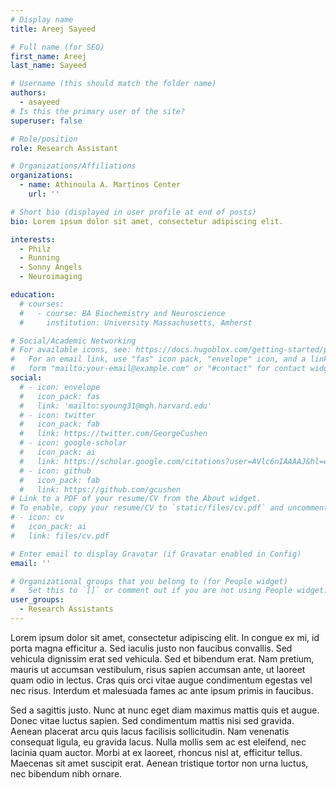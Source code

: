 ```yaml
---
# Display name
title: Areej Sayeed

# Full name (for SEO)
first_name: Areej
last_name: Sayeed

# Username (this should match the folder name)
authors:
  - asayeed
# Is this the primary user of the site?
superuser: false

# Role/position
role: Research Assistant

# Organizations/Affiliations
organizations:
  - name: Athinoula A. Martinos Center
    url: ''

# Short bio (displayed in user profile at end of posts)
bio: Lorem ipsum dolor sit amet, consectetur adipiscing elit.

interests:
  - Philz
  - Running
  - Sonny Angels
  - Neuroimaging

education:
  # courses:
  #   - course: BA Biochemistry and Neuroscience
  #     institution: University Massachusetts, Amherst

# Social/Academic Networking
# For available icons, see: https://docs.hugoblox.com/getting-started/page-builder/#icons
#   For an email link, use "fas" icon pack, "envelope" icon, and a link in the
#   form "mailto:your-email@example.com" or "#contact" for contact widget.
social:
  # - icon: envelope
  #   icon_pack: fas
  #   link: 'mailto:syoung31@mgh.harvard.edu'
  # - icon: twitter
  #   icon_pack: fab
  #   link: https://twitter.com/GeorgeCushen
  # - icon: google-scholar
  #   icon_pack: ai
  #   link: https://scholar.google.com/citations?user=AVlc6nIAAAAJ&hl=en
  # - icon: github
  #   icon_pack: fab
  #   link: https://github.com/gcushen
# Link to a PDF of your resume/CV from the About widget.
# To enable, copy your resume/CV to `static/files/cv.pdf` and uncomment the lines below.
# - icon: cv
#   icon_pack: ai
#   link: files/cv.pdf

# Enter email to display Gravatar (if Gravatar enabled in Config)
email: ''

# Organizational groups that you belong to (for People widget)
#   Set this to `[]` or comment out if you are not using People widget.
user_groups:
  - Research Assistants
---
```


Lorem ipsum dolor sit amet, consectetur adipiscing elit. In congue ex mi, id porta magna efficitur a. Sed iaculis justo non faucibus convallis. Sed vehicula dignissim erat sed vehicula. Sed et bibendum erat. Nam pretium, mauris ut accumsan vestibulum, risus sapien accumsan ante, ut laoreet quam odio in lectus. Cras quis orci vitae augue condimentum egestas vel nec risus. Interdum et malesuada fames ac ante ipsum primis in faucibus.

Sed a sagittis justo. Nunc at nunc eget diam maximus mattis quis et augue. Donec vitae luctus sapien. Sed condimentum mattis nisi sed gravida. Aenean placerat arcu quis lacus facilisis sollicitudin. Nam venenatis consequat ligula, eu gravida lacus. Nulla mollis sem ac est eleifend, nec lacinia quam auctor. Morbi at ex laoreet, rhoncus nisl at, efficitur tellus. Maecenas sit amet suscipit erat. Aenean tristique tortor non urna luctus, nec bibendum nibh ornare.


